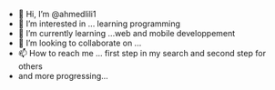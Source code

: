 - 👋 Hi, I’m @ahmedlili1
- 👀 I’m interested in ... learning programming  
- 🌱 I’m currently learning ...web and mobile developpement 
- 💞️ I’m looking to collaborate on ... 
- 📫 How to reach me ... first step in my search and second step for others
- and more progressing...
 <?php echo 'i want to learn and share learn with others' >  
<!---
ahmedlili1/ahmedlili1 is a ✨ special ✨ repository because its `README.md` (this file) appears on your GitHub profile.
You can click the Preview link to take a look at your changes.
--->
